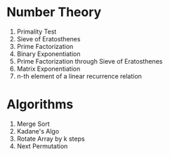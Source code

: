 
# Number Theory
1. Primality Test
2. Sieve of Eratosthenes
3. Prime Factorization
4. Binary Exponentiation
5. Prime Factorization through Sieve of Eratosthenes
6. Matrix Exponentiation
7. n-th element of a linear recurrence relation

# Algorithms
1. Merge Sort
2. Kadane's Algo
3. Rotate Array by k steps
4. Next Permutation